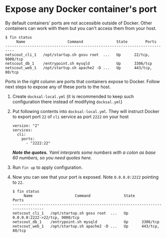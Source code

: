 # Expose any Docker container's port

By default containers' ports are not accessible outside of Docker. Other containers can work with them but you can't access them from your host.

```
$ fin status
     Name                   Command               State        Ports
--------------------------------------------------------------------------
netscout_cli_1   /opt/startup.sh gosu root  ...   Up      22/tcp, 9000/tcp
netscout_db_1    /entrypoint.sh mysqld            Up      3306/tcp
netscout_web_1   /opt/startup.sh apache2 -D ...   Up      443/tcp, 80/tcp
```

Ports in the right column are ports that containers expose to Docker. Follow next steps to expose any of these ports to the host.



1. Create `docksal-local.yml` (it is recommended to keep such configuration there instead of modifying `docksal.yml`)

2. Put following contents into `docksal-local.yml`. They will instruct Docker to export port `22` of `cli` service as port `2222` on your host

    ```
    version: "2"
    services:
      cli:
        ports:
          - "2222:22"
    ```

    _**Note the quotes.** Yaml interprets some numbers with a colon as base 60 numbers, so you need quotes here._

3. Run `fin up` to apply configuration.

4. Now you can see that your port is exposed. Note `0.0.0.0:2222` pointing to `22`.

    ```
    $ fin status
         Name                   Command               State            Ports
    ---------------------------------------------------------------------------------
    netscout_cli_1   /opt/startup.sh gosu root  ...   Up      0.0.0.0:2222->22/tcp, 9000/tcp
    netscout_db_1    /entrypoint.sh mysqld            Up      3306/tcp
    netscout_web_1   /opt/startup.sh apache2 -D ...   Up      443/tcp, 80/tcp
    ```
